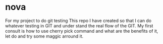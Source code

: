 # nova
For my project to do git testing
This repo I have created so that I can do whatever testing in GIT and under stand the real flow of the GIT.
My first consult is how to use cherry pick command and what are the benefits of it, let do and try some maggic arround it.
